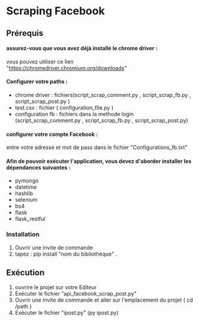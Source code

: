 # Scraping Facebook
## Prérequis
#### assurez-vous que vous avez déjà installé le chrome driver :
   vous pouvez utiliser ce lien "https://chromedriver.chromium.org/downloads"
#### Configurer votre paths :
 * chrome driver : fichiers(script_scrap_comment.py , script_scrap_fb.py , script_scrap_post.py )
 * test.csv : fichier ( configuration_file.py )
 * configuration fb : fichiers dans la methode login (script_scrap_comment.py , script_scrap_fb.py , script_scrap_post.py)
#### configurer votre compte Facebook :
   entre votre adresse et mot de pass dans le fichier "Configurations_fb.txt"
#### Afin de pouvoir exécuter l'application, vous devez d'aborder installer les dépendances suivantes :
  * pymongo
  * datetime
  * hashlib
  * selenium
  * bs4
  * flask
  * flask_restful
 
### Installation
1. Ouvrir une invite de commande
2. tapez : pip install "nom du bibliothèque" .
 
## Exécution
1. ouvrire le projet sur votre Editeur
2. Exécuter le fichier "api_facebook_scrap_post.py"
3. Ouvrir une invite de commande et aller sur l'emplacement du projet ( cd /path )
4. Exécuter le fichier "ipost.py" (py ipost.py)
